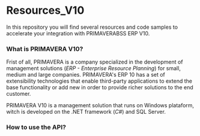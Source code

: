 # Resources_V10
In this repository you will find several resources and code samples to accelerate your integration with PRIMAVERABSS ERP V10.

### What is PRIMAVERA V10?
Frist of all, PRIMAVERA is a company specialized in the development of management solutions (*ERP - Enterprise Resource Planning*) for small, medium and large companies. PRIMAVERA's ERP 10 has a set of extensibility technologies that enable third-party applications to extend the base functionality or add new in order to provide richer solutions to the end customer.

PRIMAVERA V10 is a management solution that runs on Windows plataform, witch is developed on the .NET framework (*C#*) and SQL Server.

### How to use the API?
